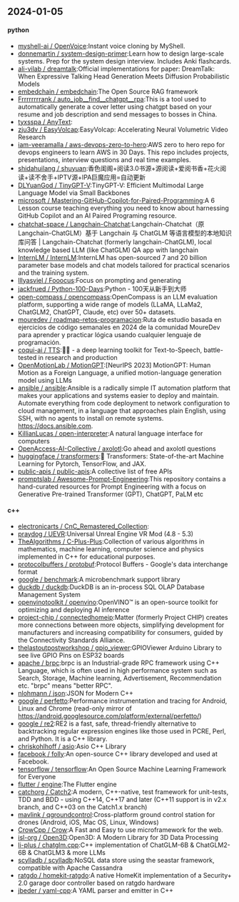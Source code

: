 ## 2024-01-05

#### python
* [myshell-ai / OpenVoice](https://github.com/myshell-ai/OpenVoice):Instant voice cloning by MyShell.
* [donnemartin / system-design-primer](https://github.com/donnemartin/system-design-primer):Learn how to design large-scale systems. Prep for the system design interview. Includes Anki flashcards.
* [ali-vilab / dreamtalk](https://github.com/ali-vilab/dreamtalk):Official implementations for paper: DreamTalk: When Expressive Talking Head Generation Meets Diffusion Probabilistic Models
* [embedchain / embedchain](https://github.com/embedchain/embedchain):The Open Source RAG framework
* [Frrrrrrrrank / auto_job__find__chatgpt__rpa](https://github.com/Frrrrrrrrank/auto_job__find__chatgpt__rpa):This is a tool used to automatically generate a cover letter using chatgpt based on your resume and job description and send messages to bosses in China.
* [tyxsspa / AnyText](https://github.com/tyxsspa/AnyText):
* [zju3dv / EasyVolcap](https://github.com/zju3dv/EasyVolcap):EasyVolcap: Accelerating Neural Volumetric Video Research
* [iam-veeramalla / aws-devops-zero-to-hero](https://github.com/iam-veeramalla/aws-devops-zero-to-hero):AWS zero to hero repo for devops engineers to learn AWS in 30 Days. This repo includes projects, presentations, interview questions and real time examples.
* [shidahuilang / shuyuan](https://github.com/shidahuilang/shuyuan):香色闺阁+阅读3.0书源+源阅读+爱阅书香+花火阅读+读不舍手+IPTV源+IPA巨魔应用=自动更新
* [DLYuanGod / TinyGPT-V](https://github.com/DLYuanGod/TinyGPT-V):TinyGPT-V: Efficient Multimodal Large Language Model via Small Backbones
* [microsoft / Mastering-GitHub-Copilot-for-Paired-Programming](https://github.com/microsoft/Mastering-GitHub-Copilot-for-Paired-Programming):A 6 Lesson course teaching everything you need to know about harnessing GitHub Copilot and an AI Paired Programing resource.
* [chatchat-space / Langchain-Chatchat](https://github.com/chatchat-space/Langchain-Chatchat):Langchain-Chatchat（原Langchain-ChatGLM）基于 Langchain 与 ChatGLM 等语言模型的本地知识库问答 | Langchain-Chatchat (formerly langchain-ChatGLM), local knowledge based LLM (like ChatGLM) QA app with langchain
* [InternLM / InternLM](https://github.com/InternLM/InternLM):InternLM has open-sourced 7 and 20 billion parameter base models and chat models tailored for practical scenarios and the training system.
* [lllyasviel / Fooocus](https://github.com/lllyasviel/Fooocus):Focus on prompting and generating
* [jackfrued / Python-100-Days](https://github.com/jackfrued/Python-100-Days):Python - 100天从新手到大师
* [open-compass / opencompass](https://github.com/open-compass/opencompass):OpenCompass is an LLM evaluation platform, supporting a wide range of models (LLaMA, LLaMa2, ChatGLM2, ChatGPT, Claude, etc) over 50+ datasets.
* [mouredev / roadmap-retos-programacion](https://github.com/mouredev/roadmap-retos-programacion):Ruta de estudio basada en ejercicios de código semanales en 2024 de la comunidad MoureDev para aprender y practicar lógica usando cualquier lenguaje de programación.
* [coqui-ai / TTS](https://github.com/coqui-ai/TTS):🐸💬 - a deep learning toolkit for Text-to-Speech, battle-tested in research and production
* [OpenMotionLab / MotionGPT](https://github.com/OpenMotionLab/MotionGPT):[NeurIPS 2023] MotionGPT: Human Motion as a Foreign Language, a unified motion-language generation model using LLMs
* [ansible / ansible](https://github.com/ansible/ansible):Ansible is a radically simple IT automation platform that makes your applications and systems easier to deploy and maintain. Automate everything from code deployment to network configuration to cloud management, in a language that approaches plain English, using SSH, with no agents to install on remote systems. https://docs.ansible.com.
* [KillianLucas / open-interpreter](https://github.com/KillianLucas/open-interpreter):A natural language interface for computers
* [OpenAccess-AI-Collective / axolotl](https://github.com/OpenAccess-AI-Collective/axolotl):Go ahead and axolotl questions
* [huggingface / transformers](https://github.com/huggingface/transformers):🤗 Transformers: State-of-the-art Machine Learning for Pytorch, TensorFlow, and JAX.
* [public-apis / public-apis](https://github.com/public-apis/public-apis):A collective list of free APIs
* [promptslab / Awesome-Prompt-Engineering](https://github.com/promptslab/Awesome-Prompt-Engineering):This repository contains a hand-curated resources for Prompt Engineering with a focus on Generative Pre-trained Transformer (GPT), ChatGPT, PaLM etc

#### c++
* [electronicarts / CnC_Remastered_Collection](https://github.com/electronicarts/CnC_Remastered_Collection):
* [praydog / UEVR](https://github.com/praydog/UEVR):Universal Unreal Engine VR Mod (4.8 - 5.3)
* [TheAlgorithms / C-Plus-Plus](https://github.com/TheAlgorithms/C-Plus-Plus):Collection of various algorithms in mathematics, machine learning, computer science and physics implemented in C++ for educational purposes.
* [protocolbuffers / protobuf](https://github.com/protocolbuffers/protobuf):Protocol Buffers - Google's data interchange format
* [google / benchmark](https://github.com/google/benchmark):A microbenchmark support library
* [duckdb / duckdb](https://github.com/duckdb/duckdb):DuckDB is an in-process SQL OLAP Database Management System
* [openvinotoolkit / openvino](https://github.com/openvinotoolkit/openvino):OpenVINO™ is an open-source toolkit for optimizing and deploying AI inference
* [project-chip / connectedhomeip](https://github.com/project-chip/connectedhomeip):Matter (formerly Project CHIP) creates more connections between more objects, simplifying development for manufacturers and increasing compatibility for consumers, guided by the Connectivity Standards Alliance.
* [thelastoutpostworkshop / gpio_viewer](https://github.com/thelastoutpostworkshop/gpio_viewer):GPIOViewer Arduino Library to see live GPIO Pins on ESP32 boards
* [apache / brpc](https://github.com/apache/brpc):brpc is an Industrial-grade RPC framework using C++ Language, which is often used in high performance system such as Search, Storage, Machine learning, Advertisement, Recommendation etc. "brpc" means "better RPC".
* [nlohmann / json](https://github.com/nlohmann/json):JSON for Modern C++
* [google / perfetto](https://github.com/google/perfetto):Performance instrumentation and tracing for Android, Linux and Chrome (read-only mirror of https://android.googlesource.com/platform/external/perfetto/)
* [google / re2](https://github.com/google/re2):RE2 is a fast, safe, thread-friendly alternative to backtracking regular expression engines like those used in PCRE, Perl, and Python. It is a C++ library.
* [chriskohlhoff / asio](https://github.com/chriskohlhoff/asio):Asio C++ Library
* [facebook / folly](https://github.com/facebook/folly):An open-source C++ library developed and used at Facebook.
* [tensorflow / tensorflow](https://github.com/tensorflow/tensorflow):An Open Source Machine Learning Framework for Everyone
* [flutter / engine](https://github.com/flutter/engine):The Flutter engine
* [catchorg / Catch2](https://github.com/catchorg/Catch2):A modern, C++-native, test framework for unit-tests, TDD and BDD - using C++14, C++17 and later (C++11 support is in v2.x branch, and C++03 on the Catch1.x branch)
* [mavlink / qgroundcontrol](https://github.com/mavlink/qgroundcontrol):Cross-platform ground control station for drones (Android, iOS, Mac OS, Linux, Windows)
* [CrowCpp / Crow](https://github.com/CrowCpp/Crow):A Fast and Easy to use microframework for the web.
* [isl-org / Open3D](https://github.com/isl-org/Open3D):Open3D: A Modern Library for 3D Data Processing
* [li-plus / chatglm.cpp](https://github.com/li-plus/chatglm.cpp):C++ implementation of ChatGLM-6B & ChatGLM2-6B & ChatGLM3 & more LLMs
* [scylladb / scylladb](https://github.com/scylladb/scylladb):NoSQL data store using the seastar framework, compatible with Apache Cassandra
* [ratgdo / homekit-ratgdo](https://github.com/ratgdo/homekit-ratgdo):A native HomeKit implementation of a Security+ 2.0 garage door controller based on ratgdo hardware
* [jbeder / yaml-cpp](https://github.com/jbeder/yaml-cpp):A YAML parser and emitter in C++
